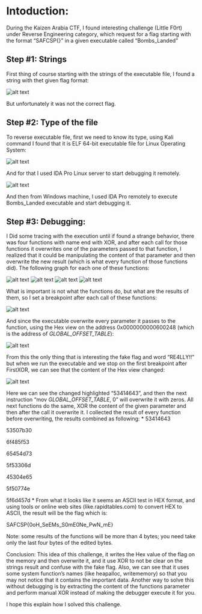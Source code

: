 # Intoduction:

During the Kaizen Arabia CTF, I found interesting challenge (Little F0rt) under Reverse Engineering category, which request for a flag starting with the format “SAFCSP{}” in a given executable called “Bombs_Landed”

## Step \#1: Strings
First thing of course starting with the strings of the executable file, I found a string with thet given flag format:

![alt text](https://i.imgur.com/BHJvM24.png)

But unfortunately it was not the correct flag. 


## Step \#2: Type of the file
To reverse executable file, first we need to know its type, using Kali command I found that it is ELF 64-bit executable file for Linux Operating System: 
 
 ![alt text](https://i.imgur.com/ifL41RB.png)

 
And for that I used IDA Pro Linux server to start debugging it remotely.
 
 ![alt text](https://i.imgur.com/0B1Wuuq.png)

 
And then from Windows machine, I used IDA Pro remotely to execute Bombs_Landed executable and start debugging it.


## Step \#3: Debugging:
I Did some tracing with the execution until if found a strange behavior, there was four functions with name end with XOR, and after each call for those functions it overwrites one of the parameters passed to that function, I realized that it could be manipulating the content of that parameter and then overwrite the new result (which is what every function of those functions did).
The following graph for each one of these functions:

![alt text](https://i.imgur.com/SUvMPzl.png)
![alt text](https://i.imgur.com/YiNq49B.png)
![alt text](https://i.imgur.com/qx0rybU.png)
![alt text](https://i.imgur.com/DfqdxIA.png)
     
What is important is not what the functions do, but what are the results of them, so I set a breakpoint after each call of these functions:
 
 ![alt text](https://i.imgur.com/zQlhHBX.png)
 
And since the executable overwrite every parameter it passes to the function, using the Hex view on the address 0x0000000000600248 (which is the address of _GLOBAL_OFFSET_TABLE_):
 
  ![alt text](https://i.imgur.com/buOjTx9.png)
 
From this the only thing that is interesting the fake flag and word “RE4LLY!!” but when we run the executable and we stop on the first breakpoint after FirstXOR, we can see that the content of the Hex view changed:
 
  ![alt text](https://i.imgur.com/WingRJx.png)
 
Here we can see the changed highlighted “53414643”, and then the next instruction “mov     _GLOBAL_OFFSET_TABLE_, 0” will overwrite it with zeros.
All next functions do the same, XOR the content of the given parameter and then after the call it overwrite it. I collected the result of every function before overwriting, the results combined as following:
*
53414643

53507b30

6f485f53

65454d73

5f53306d

45304e65

5f50774e

5f6d457d
*
From what it looks like it seems an ASCII test in HEX format, and using tools or online web sites (like.rapidtables.com) to convert HEX to ASCII, the result will be the flag which is:

SAFCSP{0oH_SeEMs_S0mE0Ne_PwN_mE}

Note: some results of the functions will be more than 4 bytes; you need take only the last four bytes of the edited bytes.

Conclusion:
This idea of this challenge, it writes the Hex value of the flag on the memory and then overwrite it, and it use XOR to not be clear on the strings result and confuse with the fake flag. Also, we can see that it uses some system function’s names (like heapalloc, writememory) so that you may not notice that it contains the important data. Another way to solve this without debugging is by extracting the content of the functions parameter and perform manual XOR instead of making the debugger execute it for you.

I hope this explain how I solved this challenge.

